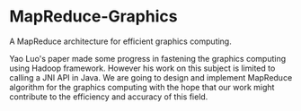 # MapReduce-Graphics
A MapReduce architecture for efficient graphics computing.

Yao Luo's paper made some progress in fastening the graphics computing using Hadoop framework. However his work on this subject is limited to calling a JNI API in Java. We are going to design and implement MapReduce algorithm for the graphics computing with the hope that our work might contribute to the efficiency and accuracy of this field.
